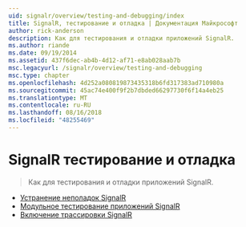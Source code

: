 ```yaml
---
uid: signalr/overview/testing-and-debugging/index
title: SignalR, тестирование и отладка | Документация Майкрософт
author: rick-anderson
description: Как для тестирования и отладки приложений SignalR.
ms.author: riande
ms.date: 09/19/2014
ms.assetid: 437f6dec-ab4b-4d12-af71-e8ab028aab7b
msc.legacyurl: /signalr/overview/testing-and-debugging
msc.type: chapter
ms.openlocfilehash: 4d252a080819873435318b6fd317383ad710980a
ms.sourcegitcommit: 45ac74e400f9f2b7dbded66297730f6f14a4eb25
ms.translationtype: MT
ms.contentlocale: ru-RU
ms.lasthandoff: 08/16/2018
ms.locfileid: "48255469"
---
```

<a name="signalr-testing-and-debugging"></a>SignalR тестирование и отладка
====================
> Как для тестирования и отладки приложений SignalR.


- [Устранение неполадок SignalR](troubleshooting.md)
- [Модульное тестирование приложений SignalR](unit-testing-signalr-applications.md)
- [Включение трассировки SignalR](enabling-signalr-tracing.md)

